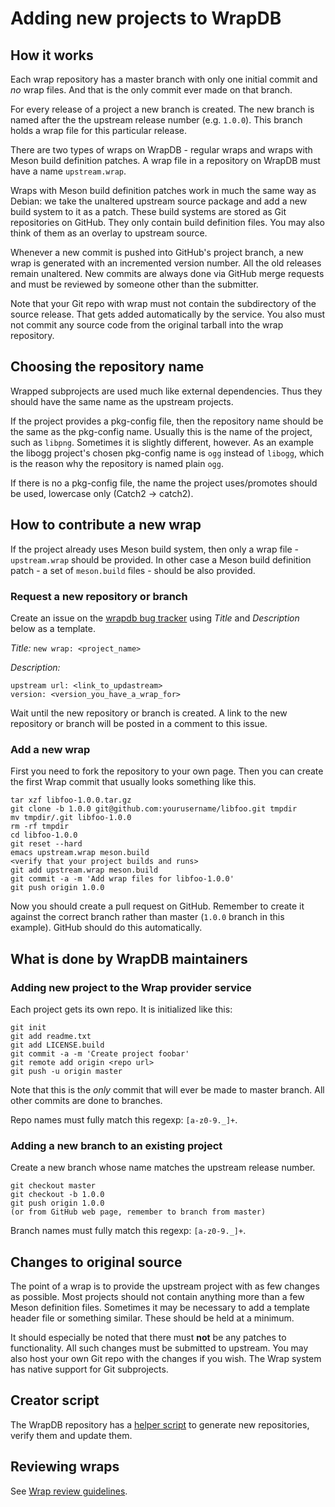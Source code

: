 # Adding new projects to WrapDB


## How it works

Each wrap repository has a master branch with only one initial commit and *no* wrap files.
And that is the only commit ever made on that branch.

For every release of a project a new branch is created. The new branch is named after the
the upstream release number (e.g. `1.0.0`). This branch holds a wrap file for
this particular release.

There are two types of wraps on WrapDB - regular wraps and wraps with Meson build
definition patches. A wrap file in a repository on WrapDB must have a name `upstream.wrap`.

Wraps with Meson build definition patches work in much the same way as Debian:
we take the unaltered upstream source package and add a new build system to it as a patch.
These build systems are stored as Git repositories on GitHub. They only contain build definition files.
You may also think of them as an overlay to upstream source.

Whenever a new commit is pushed into GitHub's project branch, a new wrap is generated
with an incremented version number. All the old releases remain unaltered.
New commits are always done via GitHub merge requests and must be reviewed by
someone other than the submitter.

Note that your Git repo with wrap must not contain the subdirectory of the source
release. That gets added automatically by the service. You also must not commit
any source code from the original tarball into the wrap repository.

## Choosing the repository name

Wrapped subprojects are used much like external dependencies. Thus
they should have the same name as the upstream projects.

If the project provides a pkg-config file, then the repository name should be
the same as the pkg-config name. Usually this is the name of the
project, such as `libpng`. Sometimes it is slightly different,
however. As an example the libogg project's chosen pkg-config name is
`ogg` instead of `libogg`, which is the reason why the repository is
named plain `ogg`.

If there is no a pkg-config file, the name the project uses/promotes should be used,
lowercase only (Catch2 -> catch2).

## How to contribute a new wrap

If the project already uses Meson build system, then only a wrap file - `upstream.wrap`
should be provided. In other case a Meson build definition patch - a set of `meson.build`
files - should be also provided.

### Request a new repository or branch

Create an issue on the [wrapdb bug tracker](https://github.com/mesonbuild/wrapdb/issues)
using *Title* and *Description* below as a template.

*Title:* `new wrap: <project_name>`

*Description:*
```
upstream url: <link_to_updastream>
version: <version_you_have_a_wrap_for>
```

Wait until the new repository or branch is created. A link to the new repository or branch
will be posted in a comment to this issue.

### Add a new wrap

First you need to fork the repository to your own page.
Then you can create the first Wrap commit that usually looks something like this.

```
tar xzf libfoo-1.0.0.tar.gz
git clone -b 1.0.0 git@github.com:yourusername/libfoo.git tmpdir
mv tmpdir/.git libfoo-1.0.0
rm -rf tmpdir
cd libfoo-1.0.0
git reset --hard
emacs upstream.wrap meson.build
<verify that your project builds and runs>
git add upstream.wrap meson.build
git commit -a -m 'Add wrap files for libfoo-1.0.0'
git push origin 1.0.0
```

Now you should create a pull request on GitHub. Remember to create it against the
correct branch rather than master (`1.0.0` branch in this example). GitHub should do
this automatically.

## What is done by WrapDB maintainers

### Adding new project to the Wrap provider service

Each project gets its own repo. It is initialized like this:

```
git init
git add readme.txt
git add LICENSE.build
git commit -a -m 'Create project foobar'
git remote add origin <repo url>
git push -u origin master
```

Note that this is the *only* commit that will ever be made to master branch.
All other commits are done to branches.

Repo names must fully match this regexp: `[a-z0-9._]+`.

### Adding a new branch to an existing project

Create a new branch whose name matches the upstream release number.

```
git checkout master
git checkout -b 1.0.0
git push origin 1.0.0
(or from GitHub web page, remember to branch from master)
```

Branch names must fully match this regexp: `[a-z0-9._]+`.

## Changes to original source

The point of a wrap is to provide the upstream project with as few
changes as possible. Most projects should not contain anything more
than a few Meson definition files. Sometimes it may be necessary to
add a template header file or something similar. These should be held
at a minimum.

It should especially be noted that there must **not** be any patches
to functionality. All such changes must be submitted to upstream. You
may also host your own Git repo with the changes if you wish. The Wrap
system has native support for Git subprojects.

## Creator script

The WrapDB repository has a
[helper script](https://github.com/mesonbuild/mesonwrap/blob/master/mesonwrap.py)
to generate new repositories, verify them and update them.

## Reviewing wraps

See [Wrap review guidelines](Wrap-review-guidelines.md).
